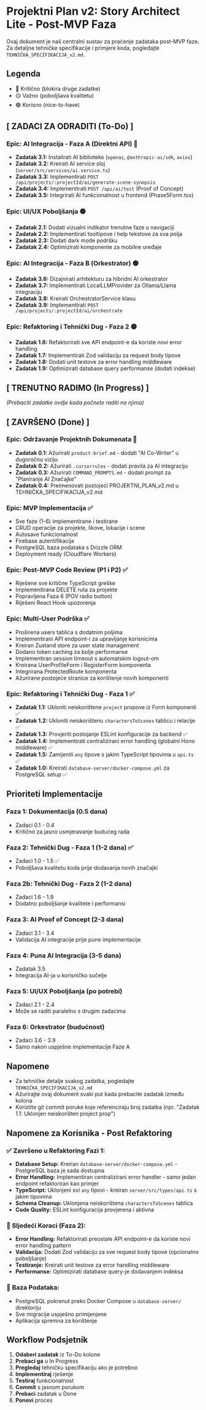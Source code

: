 # Projektni Plan v2: Story Architect Lite - Post-MVP Faza

Ovaj dokument je naš centralni sustav za praćenje zadataka post-MVP faze. Za detaljne tehničke specifikacije i primjere koda, pogledajte `TEHNIČKA_SPECIFIKACIJA_v2.md`.

## Legenda
- 🔴 Kritično (blokira druge zadatke)
- 🟡 Važno (poboljšava kvalitetu)
- 🟢 Korisno (nice-to-have)

## [ ZADACI ZA ODRADITI (To-Do) ]

### Epic: AI Integracija - Faza A (Direktni API) 🔴
* **Zadatak 3.1:** Instalirati AI biblioteke (`openai`, `@anthropic-ai/sdk`, `axios`)
* **Zadatak 3.2:** Kreirati AI service sloj (`server/src/services/ai.service.ts`)
* **Zadatak 3.3:** Implementirati `POST /api/projects/:projectId/ai/generate-scene-synopsis`
* **Zadatak 3.4:** Implementirati `POST /api/ai/test` (Proof of Concept)
* **Zadatak 3.5:** Integrirati AI funkcionalnost u frontend (Phase5Form.tsx)

### Epic: UI/UX Poboljšanja 🟢
* **Zadatak 2.1:** Dodati vizualni indikator trenutne faze u navigaciji
* **Zadatak 2.2:** Implementirati tooltipove i help tekstove za sva polja
* **Zadatak 2.3:** Dodati dark mode podršku
* **Zadatak 2.4:** Optimizirati komponente za mobilne uređaje


### Epic: AI Integracija - Faza B (Orkestrator) 🟢
* **Zadatak 3.6:** Dizajnirati arhitekturu za hibridni AI orkestrator
* **Zadatak 3.7:** Implementirati LocalLLMProvider za Ollama/Llama integraciju
* **Zadatak 3.8:** Kreirati OrchestratorService klasu
* **Zadatak 3.9:** Implementirati `POST /api/projects/:projectId/ai/orchestrate`

### Epic: Refaktoring i Tehnički Dug - Faza 2 🟡
* **Zadatak 1.6:** Refaktorirati sve API endpoint-e da koriste novi error handling
* **Zadatak 1.7:** Implementirati Zod validaciju za request body tipove
* **Zadatak 1.8:** Dodati unit testove za error handling middleware
* **Zadatak 1.9:** Optimizirati database query performanse (dodati indekse)

## [ TRENUTNO RADIMO (In Progress) ]

*(Prebaciti zadatke ovdje kada počnete raditi na njima)*

## [ ZAVRŠENO (Done) ]

### Epic: Održavanje Projektnih Dokumenata 🔴
* **Zadatak 0.1:** Ažurirati `product-brief.md` - dodati "AI Co-Writer" u dugoročnu viziju
* **Zadatak 0.2:** Ažurirati `.cursorrules` - dodati pravila za AI integraciju
* **Zadatak 0.3:** Ažurirati `COMMAND_PROMPTS.md` - dodati prompt za "Planiranje AI Značajke"
* **Zadatak 0.4:** Preimenovati postojeći PROJEKTNI_PLAN_v2.md u TEHNIČKA_SPECIFIKACIJA_v2.md

### Epic: MVP Implementacija ✅
* Sve faze (1-6) implementirane i testirane
* CRUD operacije za projekte, likove, lokacije i scene
* Autosave funkcionalnost
* Firebase autentifikacija
* PostgreSQL baza podataka s Drizzle ORM
* Deployment ready (Cloudflare Workers)

### Epic: Post-MVP Code Review (P1 i P2) ✅
* Riješene sve kritične TypeScript greške
* Implementirana DELETE ruta za projekte
* Popravljena Faza 6 (POV radio button)
* Riješeni React Hook upozorenja

### Epic: Multi-User Podrška ✅
* Proširena users tablica s dodatnim poljima
* Implementirani API endpoint-i za upravljanje korisnicima
* Kreiran Zustand store za user state management
* Dodano token caching za bolje performanse
* Implementiran session timeout s automatskim logout-om
* Kreirana UserProfileForm i RegisterForm komponenta
* Integrirana ProtectedRoute komponenta
* Ažurirane postojeće stranice za korištenje novih komponenti

### Epic: Refaktoring i Tehnički Dug - Faza 1 ✅
* **Zadatak 1.1:** Ukloniti neiskorištene `project` propove iz Form komponenti ✅
* **Zadatak 1.2:** Ukloniti neiskorištenu `charactersToScenes` tablicu i relacije ✅
* **Zadatak 1.3:** Provjeriti postojanje ESLint konfiguracije za backend ✅
* **Zadatak 1.4:** Implementirati centralizirani error handling (globalni Hono middleware) ✅
* **Zadatak 1.5:** Zamijeniti `any` tipove s jakim TypeScript tipovima u `api.ts` ✅
* **Zadatak 1.0:** Kreirati `database-server/docker-compose.yml` za PostgreSQL setup ✅

## Prioriteti Implementacije

### Faza 1: Dokumentacija (0.5 dana)
- Zadaci 0.1 - 0.4
- Kritično za jasno usmjeravanje budućeg rada

### Faza 2: Tehnički Dug - Faza 1 (1-2 dana) ✅
- Zadaci 1.0 - 1.5 ✅
- Poboljšava kvalitetu koda prije dodavanja novih značajki

### Faza 2b: Tehnički Dug - Faza 2 (1-2 dana)
- Zadaci 1.6 - 1.9
- Dodatno poboljšanje kvalitete i performansi

### Faza 3: AI Proof of Concept (2-3 dana)
- Zadaci 3.1 - 3.4
- Validacija AI integracije prije pune implementacije

### Faza 4: Puna AI Integracija (3-5 dana)
- Zadatak 3.5
- Integracija AI-ja u korisničko sučelje

### Faza 5: UI/UX Poboljšanja (po potrebi)
- Zadaci 2.1 - 2.4
- Može se raditi paralelno s drugim zadacima

### Faza 6: Orkestrator (budućnost)
- Zadaci 3.6 - 3.9
- Samo nakon uspješne implementacije Faze A

## Napomene

- Za tehničke detalje svakog zadatka, pogledajte `TEHNIČKA_SPECIFIKACIJA_v2.md`
- Ažurirajte ovaj dokument svaki put kada prebacite zadatak između kolona
- Koristite git commit poruke koje referenciraju broj zadatka (npr. "Zadatak 1.1: Uklonjen neiskorišten project prop")

## Napomene za Korisnika - Post Refaktoring

### ✅ Završeno u Refaktoring Fazi 1:
- **Database Setup:** Kreiran `database-server/docker-compose.yml` - PostgreSQL baza je sada dostupna
- **Error Handling:** Implementiran centralizirani error handler - samo jedan endpoint refaktoriran kao primjer
- **TypeScript:** Uklonjeni svi `any` tipovi - kreiran `server/src/types/api.ts` s jakim tipovima
- **Schema Cleanup:** Uklonjena neiskorištena `charactersToScenes` tablica
- **Code Quality:** ESLint konfiguracija provjerena i aktivna

### 🔄 Sljedeći Koraci (Faza 2):
- **Error Handling:** Refaktorirati preostale API endpoint-e da koriste novi error handling pattern
- **Validacija:** Dodati Zod validaciju za sve request body tipove (opcionalno poboljšanje)
- **Testiranje:** Kreirati unit testove za error handling middleware
- **Performanse:** Optimizirati database query-je dodavanjem indeksa

### 🚀 Baza Podataka:
- PostgreSQL pokrenut preko Docker Compose u `database-server/` direktoriju
- Sve migracije uspješno primijenjene
- Aplikacija spremna za korištenje

## Workflow Podsjetnik

1. **Odaberi zadatak** iz To-Do kolone
2. **Prebaci ga** u In Progress
3. **Pregledaj** tehničku specifikaciju ako je potrebno
4. **Implementiraj** rješenje
5. **Testiraj** funkcionalnost
6. **Commit** s jasnom porukom
7. **Prebaci** zadatak u Done
8. **Ponovi** proces
